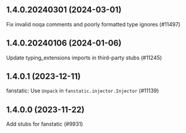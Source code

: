 ## 1.4.0.20240301 (2024-03-01)

Fix invalid noqa comments and poorly formatted type ignores (#11497)

## 1.4.0.20240106 (2024-01-06)

Update typing_extensions imports in third-party stubs (#11245)

## 1.4.0.1 (2023-12-11)

fanstatic: Use `Unpack` in `fanstatic.injector.Injector` (#11139)

## 1.4.0.0 (2023-11-22)

Add stubs for fanstatic (#9931)

